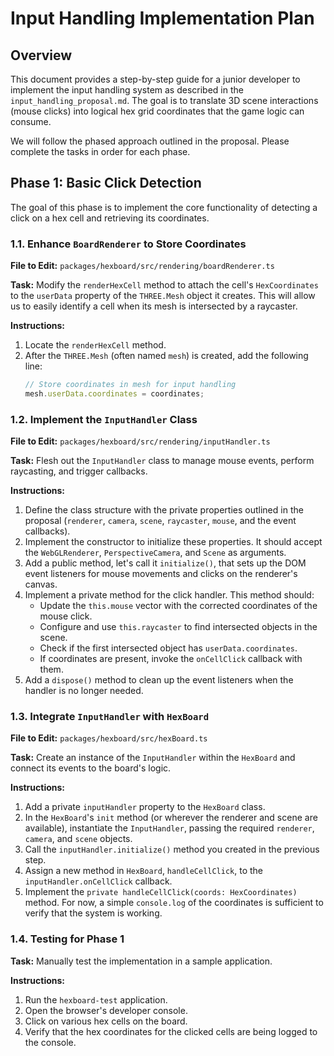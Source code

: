 # Input Handling Implementation Plan

## Overview

This document provides a step-by-step guide for a junior developer to implement the input handling system as described in the `input_handling_proposal.md`. The goal is to translate 3D scene interactions (mouse clicks) into logical hex grid coordinates that the game logic can consume.

We will follow the phased approach outlined in the proposal. Please complete the tasks in order for each phase.

## Phase 1: Basic Click Detection

The goal of this phase is to implement the core functionality of detecting a click on a hex cell and retrieving its coordinates.

### 1.1. Enhance `BoardRenderer` to Store Coordinates

**File to Edit:** `packages/hexboard/src/rendering/boardRenderer.ts`

**Task:** Modify the `renderHexCell` method to attach the cell's `HexCoordinates` to the `userData` property of the `THREE.Mesh` object it creates. This will allow us to easily identify a cell when its mesh is intersected by a raycaster.

**Instructions:**

1.  Locate the `renderHexCell` method.
2.  After the `THREE.Mesh` (often named `mesh`) is created, add the following line:
    ```typescript
    // Store coordinates in mesh for input handling
    mesh.userData.coordinates = coordinates;
    ```

### 1.2. Implement the `InputHandler` Class

**File to Edit:** `packages/hexboard/src/rendering/inputHandler.ts`

**Task:** Flesh out the `InputHandler` class to manage mouse events, perform raycasting, and trigger callbacks.

**Instructions:**

1.  Define the class structure with the private properties outlined in the proposal (`renderer`, `camera`, `scene`, `raycaster`, `mouse`, and the event callbacks).
2.  Implement the constructor to initialize these properties. It should accept the `WebGLRenderer`, `PerspectiveCamera`, and `Scene` as arguments.
3.  Add a public method, let's call it `initialize()`, that sets up the DOM event listeners for mouse movements and clicks on the renderer's canvas.
4.  Implement a private method for the click handler. This method should:
    - Update the `this.mouse` vector with the corrected coordinates of the mouse click.
    - Configure and use `this.raycaster` to find intersected objects in the scene.
    - Check if the first intersected object has `userData.coordinates`.
    - If coordinates are present, invoke the `onCellClick` callback with them.
5.  Add a `dispose()` method to clean up the event listeners when the handler is no longer needed.

### 1.3. Integrate `InputHandler` with `HexBoard`

**File to Edit:** `packages/hexboard/src/hexBoard.ts`

**Task:** Create an instance of the `InputHandler` within the `HexBoard` and connect its events to the board's logic.

**Instructions:**

1.  Add a private `inputHandler` property to the `HexBoard` class.
2.  In the `HexBoard`'s `init` method (or wherever the renderer and scene are available), instantiate the `InputHandler`, passing the required `renderer`, `camera`, and `scene` objects.
3.  Call the `inputHandler.initialize()` method you created in the previous step.
4.  Assign a new method in `HexBoard`, `handleCellClick`, to the `inputHandler.onCellClick` callback.
5.  Implement the `private handleCellClick(coords: HexCoordinates)` method. For now, a simple `console.log` of the coordinates is sufficient to verify that the system is working.

### 1.4. Testing for Phase 1

**Task:** Manually test the implementation in a sample application.

**Instructions:**

1.  Run the `hexboard-test` application.
2.  Open the browser's developer console.
3.  Click on various hex cells on the board.
4.  Verify that the hex coordinates for the clicked cells are being logged to the console.
